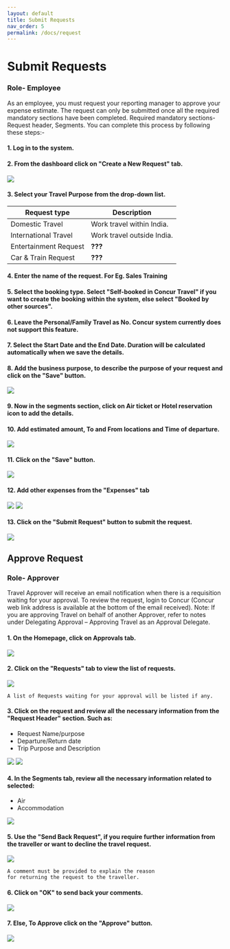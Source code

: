 ```yaml
---
layout: default
title: Submit Requests 
nav_order: 5
permalink: /docs/request
---
```

# Submit Requests
### Role- Employee

As an employee, you must request your reporting manager to approve your expense estimate. The request  can only be submitted once all the required mandatory sections have been completed. Required mandatory sections- Request header, Segments.
You can complete this process by following these steps:-

#### 1. Log in to the system.

#### 2. From the dashboard click on "Create a New Request" tab.

<img src="{{ site.url }}{{ site.baseurl }}\assets\images\request\req1.png"> 

#### 3. Select your Travel Purpose from the drop-down list. 

Request type | Description
--- | --- 
Domestic Travel | Work travel within India.
International Travel | Work travel outside India.
Entertainment Request | **???**
Car & Train Request | **???**

#### 4. Enter the name of the request. For Eg. Sales Training 

#### 5. Select the booking type. Select "Self-booked in Concur Travel" if you want to create the booking within the system, else select "Booked by other sources".

#### 6. Leave the Personal/Family Travel as No. Concur system currently does not support this feature.

#### 7. Select the Start Date and the End Date. Duration will be calculated automatically when we save the details.

#### 8. Add the business purpose, to describe the purpose of your request and click on the "Save" button.

<img src="{{ site.url }}{{ site.baseurl }}\assets\images\request\req2.png"> 

#### 9.  Now in the segments section, click on Air ticket or Hotel reservation icon to add the details.

#### 10. Add estimated amount, To and From locations and Time of departure.

<img src="{{ site.url }}{{ site.baseurl }}\assets\images\request\req3.png"> 

#### 11. Click on the "Save" button.

<img src="{{ site.url }}{{ site.baseurl }}\assets\images\request\req4.png"> 

#### 12. Add other expenses from the "Expenses" tab

<img src="{{ site.url }}{{ site.baseurl }}\assets\images\request\req5.png"> 

<img src="{{ site.url }}{{ site.baseurl }}\assets\images\request\req6.png"> 

#### 13. Click on the "Submit Request" button to submit the request.

<img src="{{ site.url }}{{ site.baseurl }}\assets\images\request\req7.png"> 

## Approve Request

### Role- Approver

Travel Approver will receive an email notification when there is a requisition waiting for your approval. To review the request, login to Concur (Concur web link address is available at the bottom of the email received).
Note:
If you are approving Travel on behalf of another Approver, refer to notes under Delegating Approval – Approving Travel as an Approval Delegate.

#### 1. On the Homepage, click on **Approvals** tab.

<img src="{{ site.url }}{{ site.baseurl }}\assets\images\request\req8.png"> 

#### 2. Click on the "Requests" tab to view the list of requests.

<img src="{{ site.url }}{{ site.baseurl }}\assets\images\request\req9.png"> 

```
A list of Requests waiting for your approval will be listed if any.
```

#### 3. Click on the request and review all the necessary information from the "Request Header" section. Such as:
- Request Name/purpose
- Departure/Return date
- Trip Purpose and Description

<img src="{{ site.url }}{{ site.baseurl }}\assets\images\request\req10.png"> 

<img src="{{ site.url }}{{ site.baseurl }}\assets\images\request\req11.png"> 

#### 4. In the Segments tab, review all the necessary information related to selected:
- Air
- Accommodation

<img src="{{ site.url }}{{ site.baseurl }}\assets\images\request\req12.png"> 

#### 5. Use the "Send Back Request", if you require further information from the traveller or want to decline the travel request.

<img src="{{ site.url }}{{ site.baseurl }}\assets\images\request\re.png"> 

```
A comment must be provided to explain the reason
for returning the request to the traveller.
```

#### 6. Click on "OK" to send back your comments.

<img src="{{ site.url }}{{ site.baseurl }}\assets\images\request\req3.png"> 

#### 7. Else, To Approve click on the "Approve" button.

<img src="{{ site.url }}{{ site.baseurl }}\assets\images\request\re.png"> 
